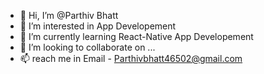 - 👋 Hi, I’m @Parthiv Bhatt
- 👀 I’m interested in App Developement
- 🌱 I’m currently learning React-Native App Developement
- 💞️ I’m looking to collaborate on ...
- 📫 reach me in Email - Parthivbhatt46502@gmail.com

<!---
Prince7023/Prince7023 is a ✨ special ✨ repository because its `README.md` (this file) appears on your GitHub profile.
You can click the Preview link to take a look at your changes.
--->
